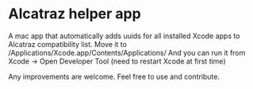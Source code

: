 Alcatraz helper app
==============================

A mac app that automatically adds uuids for all installed Xcode apps to Alcatraz compatibility list.
Move it to /Applications/Xcode.app/Contents/Applications/
And you can run it from Xcode -> Open Developer Tool (need to restart Xcode at first time)

Any improvements are welcome.
Feel free to use and contribute.

